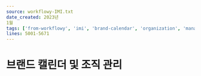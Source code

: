 ```yaml
---
source: workflowy-IMI.txt
date_created: 2023년
1월
tags: ['from-workflowy', 'imi', 'brand-calendar', 'organization', 'management']
lines: 5001-5671
---
```


# 브랜드 캘린더 및 조직 관리
